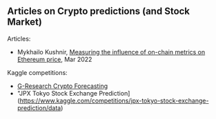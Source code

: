 ## Articles on Crypto predictions (and Stock Market)

Articles:
- Mykhailo Kushnir, [Measuring the influence of on-chain metrics on Ethereum price](https://levelup.gitconnected.com/measuring-the-influence-of-on-chain-metrics-on-ethereum-price-81b7633be832?gi=c2c7c1627338), Mar 2022

Kaggle competitions:
- [G-Research Crypto Forecasting](https://www.kaggle.com/competitions/g-research-crypto-forecasting)
- "JPX Tokyo Stock Exchange Prediction](https://www.kaggle.com/competitions/jpx-tokyo-stock-exchange-prediction/data)
